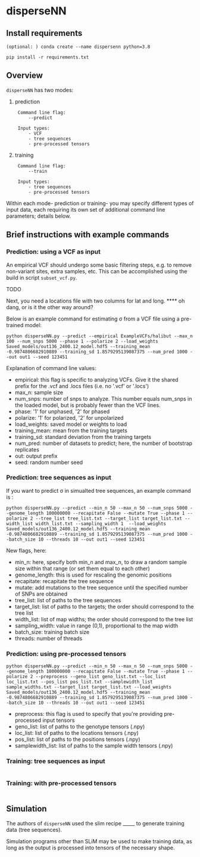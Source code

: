 # disperseNN

## Install requirements
```
(optional: ) conda create --name dispersenn python=3.8

pip install -r requirements.txt 
``` 


## Overview
`disperseNN` has two modes: 
1. prediction

        Command line flag:
            --predict

        Input types:
            - VCF
            - tree sequences
            - pre-processed tensors
2. training

        Command line flag:
            --train

        Input types:  
      	    - tree sequences
            - pre-processed tensors

Within each mode- prediction or training- you may specify different types of input data, each requiring its own set of additional command line parameters; details below. 

## Brief instructions with example commands

### Prediction: using a VCF as input
An empirical VCF should undergo some basic filtering steps, e.g. to remove non-variant sites, extra samples, etc. This can be accomplished using the build in script `subset_vcf.py`.

   TODO

Next, you need a locations file with two columns for lat and long. **** oh dang, or is it the other way around?

Below is an example command for estimating &#963; from a VCF file using a pre-trained model:
```
python disperseNN.py --predict --empirical ExampleVCFs/halibut --max_n 100 --num_snps 5000 --phase 1 --polarize 2 --load_weights Saved_models/out136_2400.12_model.hdf5 --training_mean -0.9874806682910889 --training_sd 1.8579295139087375 --num_pred 1000 --out out1 --seed 123451
```

Explanation of command line values:
- empirical: this flag is specific to analyzing VCFs. Give it the shared prefix for the .vcf and .locs files (i.e. no '.vcf' or '.locs')
- max_n: sample size
- num_snps: number of snps to analyze. This number equals num_snps in the loaded model, but is probably fewer than the VCF lines.
- phase: '1' for unphased, '2' for phased 
- polarize: '1' for polarized, '2' for unpolarized
- load_weights: saved model or weights to load
- training_mean: mean from the training targets
- training_sd: standard deviation from the training targets
- num_pred: number of datasets to predict; here, the number of bootstrap replicates
- out: output prefix
- seed: random number seed


### Prediction: tree sequences as input
If you want to predict &#963; in simualted tree sequences, an example command is :
```
python disperseNN.py --predict --min_n 50 --max_n 50 --num_snps 5000 --genome_length 100000000 --recapitate False --mutate True --phase 1 --polarize 2 --tree_list tree_list.txt --target_list target_list.txt --width_list width_list.txt --sampling_width 1  --load_weights Saved_models/out136_2400.12_model.hdf5 --training_mean -0.9874806682910889 --training_sd 1.8579295139087375 --num_pred 1000 --batch_size 10 --threads 10 --out out1 --seed 123451
```

New flags, here:
- min_n: here, specify both min_n and max_n, to draw a random sample size within that range (or set them equal to each other)
- genome_length: this is used for rescaling the genomic positions
- recapitate: recapitate the tree sequence 
- mutate: add mutations to the tree sequence until the specified number of SNPs are obtained
- tree_list: list of paths to the tree sequences
- target_list: list of paths to the targets; the order should correspond to the tree list
- width_list: list of map widths; the order should correspond to the tree list
- sampling_width: value	in range (0,1),	proportional to	the map width
- batch_size: training batch size
- threads: number of threads 


### Prediction: using pre-processed tensors
```
python disperseNN.py --predict --min_n 50 --max_n 50 --num_snps 5000 --genome_length 100000000 --recapitate False --mutate True --phase 1 --polarize 2 --preprocess --geno_list geno_list.txt --loc_list loc_list.txt --pos_list pos_list.txt --samplewidth_list sample_widths.txt --target_list target_list.txt --load_weights Saved_models/out136_2400.12_model.hdf5 --training_mean -0.9874806682910889 --training_sd 1.8579295139087375 --num_pred 1000 --batch_size 10 --threads 10 --out out1 --seed 123451
```

- preprocess: this flag is used to specify that you're providing pre-processed input tensors
- geno_list: list of paths to the genotype tensors (.npy)
- loc_list: list of paths to the locations tensors (.npy)
- pos_list: list of paths to the positions tensors (.npy)
- samplewidth_list: list of paths to the sample width tensors (.npy)


### Training: tree sequences as input
```
```

### Training: with pre-processed tensors
```
```

## Simulation
The authors of `disperseNN` used the slim recipe _____ to generate training data (tree sequences).

Simulation programs other than SLiM may be used to make training data, as long as the output is processed into tensors of the necessary shape. 